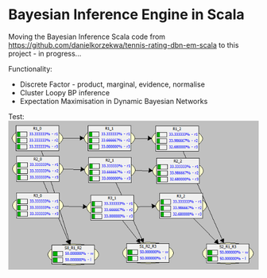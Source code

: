 Bayesian Inference Engine in Scala
===========

Moving the Bayesian Inference Scala code from https://github.com/danielkorzekwa/tennis-rating-dbn-em-scala to this project - in progress...

Functionality:
- Discrete Factor - product, marginal, evidence, normalise
- Cluster Loopy BP inference
- Expectation Maximisation in Dynamic Bayesian Networks

Test:
![Student Bayesian Network](/doc/student_bn.png "Student Bayesian Network1")